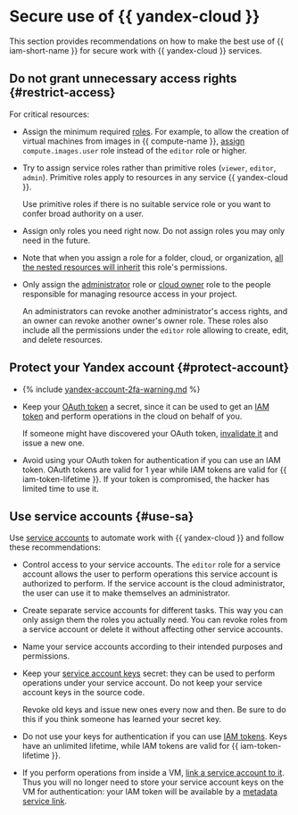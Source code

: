 # Secure use of {{ yandex-cloud }}

This section provides recommendations on how to make the best use of  {{ iam-short-name }} for secure work with {{ yandex-cloud }} services.

## Do not grant unnecessary access rights {#restrict-access}

For critical resources:

* Assign the minimum required [roles](../concepts/access-control/roles.md). For example, to allow the creation of virtual machines from images in {{ compute-name }}, [assign](../operations/roles/grant.md) `compute.images.user` role instead of the `editor` role or higher.
* Try to assign service roles rather than primitive roles (`viewer`, `editor`, `admin`). Primitive roles apply to resources in any service {{ yandex-cloud }}.

   Use primitive roles if there is no suitable service role or you want to confer broad authority on a user.
* Assign only roles you need right now. Do not assign roles you may only need in the future.
* Note that when you assign a role for a folder, cloud, or organization, [all the nested resources will inherit](../concepts/access-control/index.md#inheritance) this role's permissions.
* Only assign the [administrator](../roles-reference.md#admin) role or [cloud owner](../../resource-manager/security/index.md#resource-manager-clouds-owner) role to the people responsible for managing resource access in your project.

   An administrators can revoke another administrator's access rights, and an owner can revoke another owner's owner role. These roles also include all the permissions under the `editor` role allowing to create, edit, and delete resources.

## Protect your Yandex account {#protect-account}

* {% include [yandex-account-2fa-warning.md](../../_includes/iam/yandex-account-2fa-warning.md) %}
* Keep your [OAuth token](../concepts/authorization/oauth-token.md) a secret, since it can be used to get an [IAM token](../concepts/authorization/iam-token.md) and perform operations in the cloud on behalf of you.

   If someone might have discovered your OAuth token, [invalidate it](https://tech.yandex.com/oauth/doc/dg/reference/token-invalidate-docpage/) and issue a new one.
* Avoid using your OAuth token for authentication if you can use an IAM token. OAuth tokens are valid for 1 year while IAM tokens are valid for {{ iam-token-lifetime }}. If your token is compromised, the hacker has limited time to use it.

## Use service accounts {#use-sa}

Use [service accounts](../concepts/users/service-accounts.md) to automate work with {{ yandex-cloud }} and follow these recommendations:

* Control access to your service accounts. The `editor` role for a service account allows the user to perform operations this service account is authorized to perform. If the service account is the cloud administrator, the user can use it to make themselves an administrator.
* Create separate service accounts for different tasks. This way you can only assign them the roles you actually need. You can revoke roles from a service account or delete it without affecting other service accounts.
* Name your service accounts according to their intended purposes and permissions.
* Keep your [service account keys](../concepts/users/service-accounts#sa-key) secret: they can be used to perform operations under your service account. Do not keep your service account keys in the source code.

   Revoke old keys and issue new ones every now and then. Be sure to do this if you think someone has learned your secret key.
* Do not use your keys for authentication if you can use [IAM tokens](../concepts/authorization/iam-token.md). Keys have an unlimited lifetime, while IAM tokens are valid for {{ iam-token-lifetime }}.
* If you perform operations from inside a VM, [link a service account to it](../../compute/operations/vm-connect/auth-inside-vm.md). Thus you will no longer need to store your service account keys on the VM for authentication: your IAM token will be available by a [metadata service link](../../compute/operations/vm-connect/auth-inside-vm.md#auth-inside-vm).